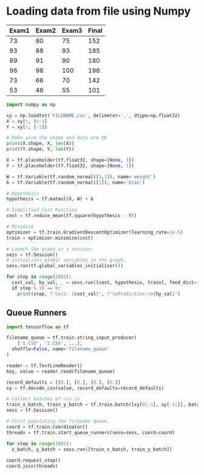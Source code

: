 # Loading data from file using Numpy

| Exam1 | Exam2 | Exam3 | Final |
| ----- | ----- | ----- | ----- |
| 73    | 80    | 75    | 152   |
| 93    | 88    | 93    | 185   |
| 89    | 91    | 90    | 180   |
| 96    | 98    | 100   | 196   |
| 73    | 66    | 70    | 142   |
| 53    | 46    | 55    | 101   |

```python
import numpy as np

xy = np.loadtxt('FILENAME.csv', delimeter=',', dtype=np.float32)
X = xy[:, 0:-1]
Y = xy[:, [-1]]

# Make sure the shape and data are OK
print(X.shape, X, len(X))
print(Y.shape, Y, len(Y))

X = tf.placeholder(tf.float32, shape=[None, 3])
Y = tf.placeholder(tf.float32, shape=[None, 1])

W = tf.Variable(tf.random_normal([3,1]), name='weight')
b = tf.Variable(tf.random_normal([1]), name='bias')

# Hypothesis
hypothesis = tf.matmul(X, W) + b

# Simplified Cost Function
cost = tf.reduce_mean(tf.square(hypothesis - Y))

# Minimize
optimizer = tf.train.GradientDescentOptimizer(learning_rate=1e-5)
train = optimizer.minimize(cost)

# Launch the graph in a session.
sess = tf.Session()
# Initializes global variables in the graph.
sess.run(tf.global_variables_initializer())

for step in range(2001):
  cost_val, hy_val, _ = sess.run([cost, hypothesis, train], feed_dict={ X: X_data, Y: Y_data })
  if step % 10 == 0:
    print(step, f"Cost: {cost_val}", f"\nPrediction:\n{hy_val}")
```

## Queue Runners

```python
import tensorflow as tf

filename_queue = tf.train.string_input_producer(
	['1.CSV', '2.CSV', ...],
  shuffle=False, name='filename_queue'
)

reader = tf.TextLineReader()
key, value = reader.read(filename_queue)

record_defaults = [[0.], [0.], [0.], [0.]]
xy = tf.decode_csv(value, record_defaults=record_defaults)

# Collect batches of csv in
train_x_batch, train_y_batch = tf.train.batch([xy[0:-1], xy[-1:]], batch_size=10)
sess = tf.Session()

# Start populating the filename queue.
coord = tf.train.Coordinator()
threads = tf.train.start_queue_runners(sess=sess, coord=coord)

for step in range(2001):
  x_batch, y_batch = sess.run([train_x_batch, train_y_batch])
  
coord.request_stop()
coord.join(threads)
```

